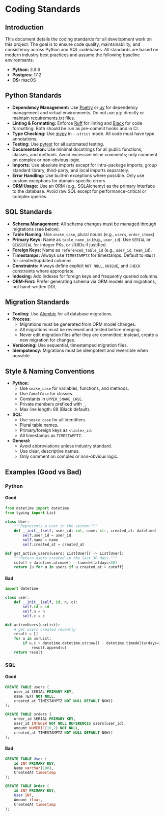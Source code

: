 
# Coding Standards

## Introduction

This document details the coding standards for all development work on this project. The goal is to ensure code quality, maintainability, and consistency across Python and SQL codebases. All standards are based on modern industry best practices and assume the following baseline environments:

- **Python:** 3.9.6
- **Postgres:** 17.2
- **OS:** macOS

## Python Standards

- **Dependency Management:** Use [Poetry](https://python-poetry.org/) or [uv](https://github.com/astral-sh/uv) for dependency management and virtual environments. Do not use `pip` directly or maintain requirements.txt files.
- **Linting & Formatting:** Enforce [Ruff](https://docs.astral.sh/ruff/) for linting and [Black](https://black.readthedocs.io/en/stable/) for code formatting. Both should be run as pre-commit hooks and in CI.
- **Type Checking:** Use [mypy](https://mypy-lang.org/) in `--strict` mode. All code must have type annotations.
- **Testing:** Use [pytest](https://docs.pytest.org/) for all automated testing.
- **Documentation:** Use minimal docstrings for all public functions, classes, and methods. Avoid excessive inline comments; only comment on complex or non-obvious logic.
- **Imports:** Use absolute imports except for intra-package imports; group standard library, third-party, and local imports separately.
- **Error Handling:** Use built-in exceptions where possible. Only use custom exceptions for domain-specific errors.
- **ORM Usage:** Use an ORM (e.g., SQLAlchemy) as the primary interface to the database. Avoid raw SQL except for performance-critical or complex queries.

## SQL Standards

- **Schema Management:** All schema changes must be managed through migrations (see below).
- **Table Naming:** Use `snake_case`, plural nouns (e.g., `users`, `order_items`).
- **Primary Keys:** Name as `table_name_id` (e.g., `user_id`). Use `SERIAL` or `BIGSERIAL` for integer PKs, or UUIDs if justified.
- **Foreign Keys:** Name as `referenced_table_id` (e.g., `user_id`, `team_id`).
- **Timestamps:** Always use `TIMESTAMPTZ` for timestamps. Default to `NOW()` for created/updated columns.
- **Constraints:** Always define explicit `NOT NULL`, `UNIQUE`, and `CHECK` constraints where appropriate.
- **Indexing:** Add indexes for foreign keys and frequently queried columns.
- **ORM-First:** Prefer generating schema via ORM models and migrations, not hand-written DDL.

## Migration Standards

- **Tooling:** Use [Alembic](https://alembic.sqlalchemy.org/) for all database migrations.
- **Process:**
  - Migrations must be generated from ORM model changes.
  - All migrations must be reviewed and tested before merging.
  - Never edit migration files after they are committed; instead, create a new migration for changes.
- **Versioning:** Use sequential, timestamped migration files.
- **Idempotency:** Migrations must be idempotent and reversible when possible.

## Style & Naming Conventions

- **Python:**
  - Use `snake_case` for variables, functions, and methods.
  - Use `CamelCase` for classes.
  - Constants in `UPPER_SNAKE_CASE`.
  - Private members prefixed with `_`.
  - Max line length: 88 (Black default).
- **SQL:**
  - Use `snake_case` for all identifiers.
  - Plural table names.
  - Primary/foreign keys as `<table>_id`.
  - All timestamps as `TIMESTAMPTZ`.
- **General:**
  - Avoid abbreviations unless industry standard.
  - Use clear, descriptive names.
  - Only comment on complex or non-obvious logic.

## Examples (Good vs Bad)

### Python

#### Good
```python
from datetime import datetime
from typing import List

class User:
    """Represents a user in the system."""
    def __init__(self, user_id: int, name: str, created_at: datetime) -> None:
        self.user_id = user_id
        self.name = name
        self.created_at = created_at

def get_active_users(users: List[User]) -> List[User]:
    """Return users created in the last 30 days."""
    cutoff = datetime.utcnow() - timedelta(days=30)
    return [u for u in users if u.created_at > cutoff]
```

#### Bad
```python
import datetime

class user:
    def __init__(self, id, n, c):
        self.id = id
        self.n = n
        self.c = c

def activeUsers(usrList):
    # get users created recently
    result = []
    for u in usrList:
        if u.c > datetime.datetime.utcnow() - datetime.timedelta(days=30):
            result.append(u)
    return result
```

### SQL

#### Good
```sql
CREATE TABLE users (
    user_id SERIAL PRIMARY KEY,
    name TEXT NOT NULL,
    created_at TIMESTAMPTZ NOT NULL DEFAULT NOW()
);

CREATE TABLE orders (
    order_id SERIAL PRIMARY KEY,
    user_id INTEGER NOT NULL REFERENCES users(user_id),
    amount NUMERIC(10,2) NOT NULL,
    created_at TIMESTAMPTZ NOT NULL DEFAULT NOW()
);
```

#### Bad
```sql
CREATE TABLE User (
    id INT PRIMARY KEY,
    Name varchar(100),
    CreatedAt timestamp
);

CREATE TABLE Order (
    id INT PRIMARY KEY,
    User INT,
    Amount float,
    CreatedAt timestamp
);
```

